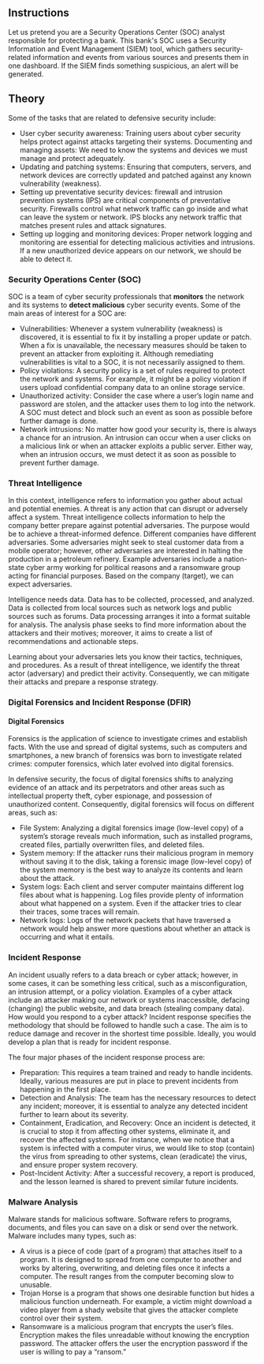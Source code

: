 ## Instructions

Let us pretend you are a Security Operations Center (SOC) analyst responsible for protecting a bank. This bank's SOC uses a Security Information and Event Management (SIEM) tool, which gathers security-related information and events from various sources and presents them in one dashboard. If the SIEM finds something suspicious, an alert will be generated.

## Theory
Some of the tasks that are related to defensive security include:

- User cyber security awareness: Training users about cyber security helps protect against attacks targeting their systems.
Documenting and managing assets: We need to know the systems and devices we must manage and protect adequately.
- Updating and patching systems: Ensuring that computers, servers, and network devices are correctly updated and patched against any known vulnerability (weakness).
- Setting up preventative security devices: firewall and intrusion prevention systems (IPS) are critical components of preventative security. Firewalls control what network traffic can go inside and what can leave the system or network. IPS blocks any network traffic that matches present rules and attack signatures.
- Setting up logging and monitoring devices: Proper network logging and monitoring are essential for detecting malicious activities and intrusions. If a new unauthorized device appears on our network, we should be able to detect it.

### Security Operations Center (SOC) 

SOC is a team of cyber security professionals that **monitors** the network and its systems to **detect malicious** cyber security events. Some of the main areas of interest for a SOC are:

- Vulnerabilities: Whenever a system vulnerability (weakness) is discovered, it is essential to fix it by installing a proper update or patch. When a fix is unavailable, the necessary measures should be taken to prevent an attacker from exploiting it. Although remediating vulnerabilities is vital to a SOC, it is not necessarily assigned to them.
- Policy violations: A security policy is a set of rules required to protect the network and systems. For example, it might be a policy violation if users upload confidential company data to an online storage service.
-  Unauthorized activity: Consider the case where a user’s login name and password are stolen, and the attacker uses them to log into the network. A SOC must detect and block such an event as soon as possible before further damage is done.
- Network intrusions: No matter how good your security is, there is always a chance for an intrusion. An intrusion can occur when a user clicks on a malicious link or when an attacker exploits a public server. Either way, when an intrusion occurs, we must detect it as soon as possible to prevent further damage.

### Threat Intelligence

In this context, intelligence refers to information you gather about actual and potential enemies. A threat is any action that can disrupt or adversely affect a system. Threat intelligence collects information to help the company better prepare against potential adversaries. The purpose would be to achieve a threat-informed defence. Different companies have different adversaries. Some adversaries might seek to steal customer data from a mobile operator; however, other adversaries are interested in halting the production in a petroleum refinery. Example adversaries include a nation-state cyber army working for political reasons and a ransomware group acting for financial purposes. Based on the company (target), we can expect adversaries.

Intelligence needs data. Data has to be collected, processed, and analyzed. Data is collected from local sources such as network logs and public sources such as forums. Data processing arranges it into a format suitable for analysis. The analysis phase seeks to find more information about the attackers and their motives; moreover, it aims to create a list of recommendations and actionable steps.

Learning about your adversaries lets you know their tactics, techniques, and procedures. As a result of threat intelligence, we identify the threat actor (adversary) and predict their activity. Consequently, we can mitigate their attacks and prepare a response strategy.

### Digital Forensics and Incident Response (DFIR)

#### Digital Forensics
Forensics is the application of science to investigate crimes and establish facts. With the use and spread of digital systems, such as computers and smartphones, a new branch of forensics was born to investigate related crimes: computer forensics, which later evolved into digital forensics.

In defensive security, the focus of digital forensics shifts to analyzing evidence of an attack and its perpetrators and other areas such as intellectual property theft, cyber espionage, and possession of unauthorized content. Consequently, digital forensics will focus on different areas, such as:

- File System: Analyzing a digital forensics image (low-level copy) of a system’s storage reveals much information, such as installed programs, created files, partially overwritten files, and deleted files.
- System memory: If the attacker runs their malicious program in memory without saving it to the disk, taking a forensic image (low-level copy) of the system memory is the best way to analyze its contents and learn about the attack.
- System logs: Each client and server computer maintains different log files about what is happening. Log files provide plenty of information about what happened on a system. Even if the attacker tries to clear their traces, some traces will remain.
- Network logs: Logs of the network packets that have traversed a network would help answer more questions about whether an attack is occurring and what it entails.

### Incident Response

An incident usually refers to a data breach or cyber attack; however, in some cases, it can be something less critical, such as a misconfiguration, an intrusion attempt, or a policy violation. Examples of a cyber attack include an attacker making our network or systems inaccessible, defacing (changing) the public website, and data breach (stealing company data). How would you respond to a cyber attack? Incident response specifies the methodology that should be followed to handle such a case. The aim is to reduce damage and recover in the shortest time possible. Ideally, you would develop a plan that is ready for incident response.

The four major phases of the incident response process are:

- Preparation: This requires a team trained and ready to handle incidents. Ideally, various measures are put in place to prevent incidents from happening in the first place.
- Detection and Analysis: The team has the necessary resources to detect any incident; moreover, it is essential to analyze any detected incident further to learn about its severity.
- Containment, Eradication, and Recovery: Once an incident is detected, it is crucial to stop it from affecting other systems, eliminate it, and recover the affected systems. For instance, when we notice that a system is infected with a computer virus, we would like to stop (contain) the virus from spreading to other systems, clean (eradicate) the virus, and ensure proper system recovery.
- Post-Incident Activity: After a successful recovery, a report is produced, and the lesson learned is shared to prevent similar future incidents.

### Malware Analysis

Malware stands for malicious software. Software refers to programs, documents, and files you can save on a disk or send over the network. Malware includes many types, such as:

- A virus is a piece of code (part of a program) that attaches itself to a program. It is designed to spread from one computer to another and works by altering, overwriting, and deleting files once it infects a computer. The result ranges from the computer becoming slow to unusable.
- Trojan Horse is a program that shows one desirable function but hides a malicious function underneath. For example, a victim might download a video player from a shady website that gives the attacker complete control over their system.
- Ransomware is a malicious program that encrypts the user’s files. Encryption makes the files unreadable without knowing the encryption password. The attacker offers the user the encryption password if the user is willing to pay a “ransom.”
